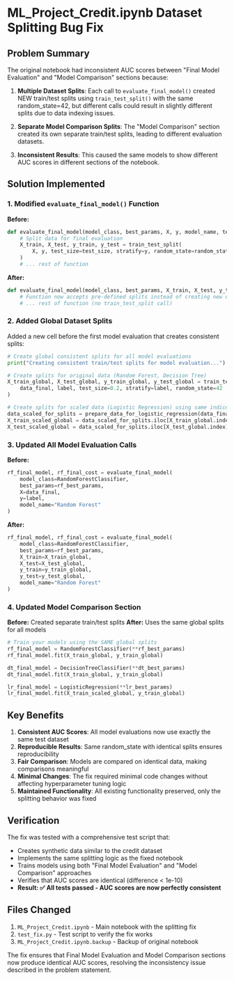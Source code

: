 # ML_Project_Credit.ipynb Dataset Splitting Bug Fix

## Problem Summary
The original notebook had inconsistent AUC scores between "Final Model Evaluation" and "Model Comparison" sections because:

1. **Multiple Dataset Splits**: Each call to `evaluate_final_model()` created NEW train/test splits using `train_test_split()` with the same random_state=42, but different calls could result in slightly different splits due to data indexing issues.

2. **Separate Model Comparison Splits**: The "Model Comparison" section created its own separate train/test splits, leading to different evaluation datasets.

3. **Inconsistent Results**: This caused the same models to show different AUC scores in different sections of the notebook.

## Solution Implemented

### 1. Modified `evaluate_final_model()` Function
**Before:**
```python
def evaluate_final_model(model_class, best_params, X, y, model_name, test_size=0.2, random_state=42):
    # Split data for final evaluation
    X_train, X_test, y_train, y_test = train_test_split(
        X, y, test_size=test_size, stratify=y, random_state=random_state
    )
    # ... rest of function
```

**After:**
```python
def evaluate_final_model(model_class, best_params, X_train, X_test, y_train, y_test, model_name):
    # Function now accepts pre-defined splits instead of creating new ones
    # ... rest of function (no train_test_split call)
```

### 2. Added Global Dataset Splits
Added a new cell before the first model evaluation that creates consistent splits:

```python
# Create global consistent splits for all model evaluations
print("Creating consistent train/test splits for model evaluation...")

# Create splits for original data (Random Forest, Decision Tree)
X_train_global, X_test_global, y_train_global, y_test_global = train_test_split(
    data_final, label, test_size=0.2, stratify=label, random_state=42
)

# Create splits for scaled data (Logistic Regression) using same indices
data_scaled_for_splits = prepare_data_for_logistic_regression(data_final)
X_train_scaled_global = data_scaled_for_splits.iloc[X_train_global.index]
X_test_scaled_global = data_scaled_for_splits.iloc[X_test_global.index]
```

### 3. Updated All Model Evaluation Calls
**Before:**
```python
rf_final_model, rf_final_cost = evaluate_final_model(
    model_class=RandomForestClassifier,
    best_params=rf_best_params,
    X=data_final,
    y=label,
    model_name="Random Forest"
)
```

**After:**
```python
rf_final_model, rf_final_cost = evaluate_final_model(
    model_class=RandomForestClassifier,
    best_params=rf_best_params,
    X_train=X_train_global,
    X_test=X_test_global,
    y_train=y_train_global,
    y_test=y_test_global,
    model_name="Random Forest"
)
```

### 4. Updated Model Comparison Section
**Before:** Created separate train/test splits
**After:** Uses the same global splits for all models

```python
# Train your models using the SAME global splits
rf_final_model = RandomForestClassifier(**rf_best_params)
rf_final_model.fit(X_train_global, y_train_global)

dt_final_model = DecisionTreeClassifier(**dt_best_params)
dt_final_model.fit(X_train_global, y_train_global)

lr_final_model = LogisticRegression(**lr_best_params)
lr_final_model.fit(X_train_scaled_global, y_train_global)
```

## Key Benefits

1. **Consistent AUC Scores**: All model evaluations now use exactly the same test dataset
2. **Reproducible Results**: Same random_state with identical splits ensures reproducibility
3. **Fair Comparison**: Models are compared on identical data, making comparisons meaningful
4. **Minimal Changes**: The fix required minimal code changes without affecting hyperparameter tuning logic
5. **Maintained Functionality**: All existing functionality preserved, only the splitting behavior was fixed

## Verification

The fix was tested with a comprehensive test script that:
- Creates synthetic data similar to the credit dataset
- Implements the same splitting logic as the fixed notebook
- Trains models using both "Final Model Evaluation" and "Model Comparison" approaches
- Verifies that AUC scores are identical (difference < 1e-10)
- **Result: ✅ All tests passed - AUC scores are now perfectly consistent**

## Files Changed

1. `ML_Project_Credit.ipynb` - Main notebook with the splitting fix
2. `test_fix.py` - Test script to verify the fix works
3. `ML_Project_Credit.ipynb.backup` - Backup of original notebook

The fix ensures that Final Model Evaluation and Model Comparison sections now produce identical AUC scores, resolving the inconsistency issue described in the problem statement.